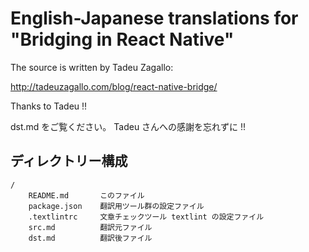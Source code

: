 English-Japanese translations for "Bridging in React Native"
============================================================

The source is written by Tadeu Zagallo:

http://tadeuzagallo.com/blog/react-native-bridge/

Thanks to Tadeu !!

dst.md をご覧ください。 Tadeu さんへの感謝を忘れずに !!


ディレクトリー構成
------------------

```
/
    README.md       このファイル
    package.json    翻訳用ツール群の設定ファイル
    .textlintrc     文章チェックツール textlint の設定ファイル
    src.md          翻訳元ファイル
    dst.md          翻訳後ファイル
```
